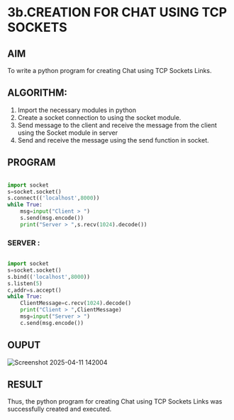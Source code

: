 # 3b.CREATION FOR CHAT USING TCP SOCKETS
## AIM
To write a python program for creating Chat using TCP Sockets Links.
## ALGORITHM:
1. Import the necessary modules in python
2. Create a socket connection to using the socket module.
3. Send message to the client and receive the message from the client using the Socket module in
 server
4. Send and receive the message using the send function in socket.
## PROGRAM
```python

import socket 
s=socket.socket() 
s.connect(('localhost',8000)) 
while True:
    msg=input("Client > ") 
    s.send(msg.encode()) 
    print("Server > ",s.recv(1024).decode())

```

### SERVER :

```python

import socket 
s=socket.socket() 
s.bind(('localhost',8000)) 
s.listen(5) 
c,addr=s.accept() 
while True:
    ClientMessage=c.recv(1024).decode() 
    print("Client > ",ClientMessage)
    msg=input("Server > ") 
    c.send(msg.encode())

```
## OUPUT
![Screenshot 2025-04-11 142004](https://github.com/user-attachments/assets/16e006cb-d35b-4370-a5e3-466369f2d7f5)

## RESULT
Thus, the python program for creating Chat using TCP Sockets Links was successfully 
created and executed.
